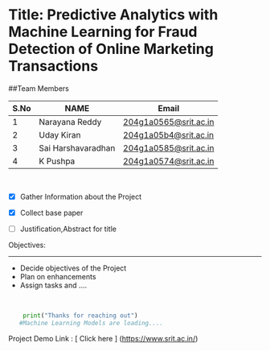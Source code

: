 # Title: Predictive Analytics with Machine Learning for Fraud Detection of Online Marketing Transactions

##Team Members

S.No|NAME|Email
 --| -------- | -------------- |
1| Narayana Reddy  | 204g1a0565@srit.ac.in
2|Uday Kiran| 204g1a05b4@srit.ac.in
3|Sai Harshavaradhan | 204g1a0585@srit.ac.in
4|K Pushpa | 204g1a0574@srit.ac.in

<br>

* [x] Gather Information about the Project 
* [x] Collect base paper
* [ ]  Justification,Abstract for title


Objectives:
<hr>

* Decide objectives of the Project
* Plan on enhancements 
* Assign tasks and ....

<br>

```python
  	print("Thanks for reaching out")
   #Machine Learning Models are loading....
```

Project Demo Link : [ Click here ] (https://www.srit.ac.in/)
